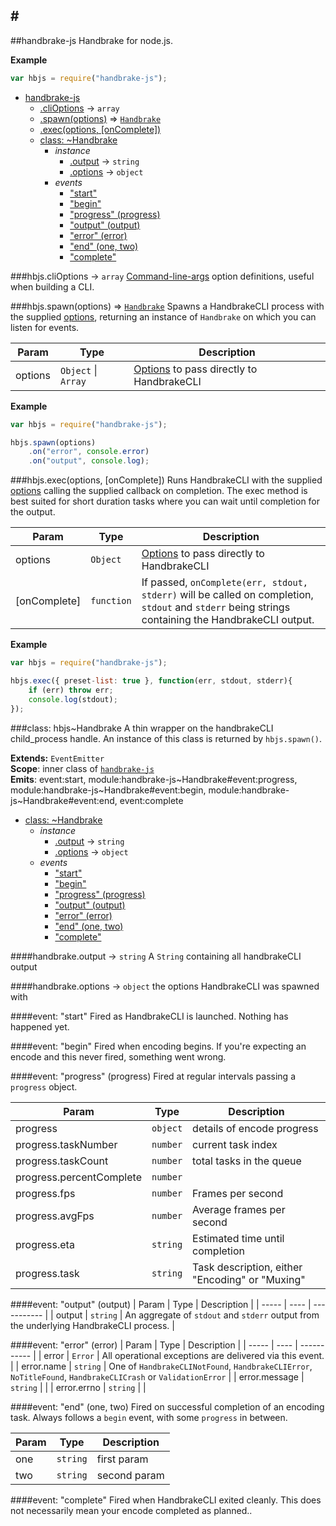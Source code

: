 ## # <a name="module_handbrake-js"></a>
##handbrake-js
Handbrake for node.js.

**Example**  
```js
var hbjs = require("handbrake-js");
```

* [handbrake-js](#module_handbrake-js)
  * [.cliOptions](#module_handbrake-js.cliOptions) → <code>array</code>
  * [.spawn(options)](#module_handbrake-js.spawn) ⇒ <code>[Handbrake](#module_handbrake-js..Handbrake)</code>
  * [.exec(options, [onComplete])](#module_handbrake-js.exec)
  * [class: ~Handbrake](#module_handbrake-js..Handbrake)
    * _instance_
      * [.output](#module_handbrake-js..Handbrake#output) → <code>string</code>
      * [.options](#module_handbrake-js..Handbrake#options) → <code>object</code>
    * _events_
      * ["start"](#module_handbrake-js..Handbrake#event_start)
      * ["begin"](#module_handbrake-js..Handbrake#event_begin)
      * ["progress" (progress)](#module_handbrake-js..Handbrake#event_progress)
      * ["output" (output)](#module_handbrake-js..Handbrake#event_output)
      * ["error" (error)](#module_handbrake-js..Handbrake#event_error)
      * ["end" (one, two)](#module_handbrake-js..Handbrake#event_end)
      * ["complete"](#module_handbrake-js..Handbrake#event_complete)

<a name="module_handbrake-js.cliOptions"></a>
###hbjs.cliOptions → <code>array</code>
[Command-line-args](https://github.com/75lb/command-line-args) option definitions, useful when building a CLI.

<a name="module_handbrake-js.spawn"></a>
###hbjs.spawn(options) ⇒ <code>[Handbrake](#module_handbrake-js..Handbrake)</code>
Spawns a HandbrakeCLI process with the supplied [options](https://trac.handbrake.fr/wiki/CLIGuide#options), returning an instance of `Handbrake` on which you can listen for events.

| Param | Type | Description |
| ----- | ---- | ----------- |
| options | <code>Object</code> \| <code>Array</code> | [Options](https://trac.handbrake.fr/wiki/CLIGuide#options) to pass directly to HandbrakeCLI |

**Example**  
```js
var hbjs = require("handbrake-js");

hbjs.spawn(options)
    .on("error", console.error)
    .on("output", console.log);
```
<a name="module_handbrake-js.exec"></a>
###hbjs.exec(options, [onComplete])
Runs HandbrakeCLI with the supplied [options](https://trac.handbrake.fr/wiki/CLIGuide#options) calling the supplied callback on completion. The exec method is best suited for short duration tasks where you can wait until completion for the output.

| Param | Type | Description |
| ----- | ---- | ----------- |
| options | <code>Object</code> | [Options](https://trac.handbrake.fr/wiki/CLIGuide#options) to pass directly to HandbrakeCLI |
| \[onComplete\] | <code>function</code> | If passed, `onComplete(err, stdout, stderr)` will be called on completion, `stdout` and `stderr` being strings containing the HandbrakeCLI output. |

**Example**  
```js
var hbjs = require("handbrake-js");

hbjs.exec({ preset-list: true }, function(err, stdout, stderr){
    if (err) throw err;
    console.log(stdout);
});
```
<a name="module_handbrake-js..Handbrake"></a>
###class: hbjs~Handbrake
A thin wrapper on the handbrakeCLI child_process handle. An instance of this class is returned by `hbjs.spawn()`.

**Extends:** `EventEmitter`  
**Scope**: inner class of <code>[handbrake-js](#module_handbrake-js)</code>  
**Emits**: event:start, module:handbrake-js~Handbrake#event:progress, module:handbrake-js~Handbrake#event:begin, module:handbrake-js~Handbrake#event:end, event:complete

* [class: ~Handbrake](#module_handbrake-js..Handbrake)
  * _instance_
    * [.output](#module_handbrake-js..Handbrake#output) → <code>string</code>
    * [.options](#module_handbrake-js..Handbrake#options) → <code>object</code>
  * _events_
    * ["start"](#module_handbrake-js..Handbrake#event_start)
    * ["begin"](#module_handbrake-js..Handbrake#event_begin)
    * ["progress" (progress)](#module_handbrake-js..Handbrake#event_progress)
    * ["output" (output)](#module_handbrake-js..Handbrake#event_output)
    * ["error" (error)](#module_handbrake-js..Handbrake#event_error)
    * ["end" (one, two)](#module_handbrake-js..Handbrake#event_end)
    * ["complete"](#module_handbrake-js..Handbrake#event_complete)

<a name="module_handbrake-js..Handbrake#output"></a>
####handbrake.output → <code>string</code>
A `String` containing all handbrakeCLI output

<a name="module_handbrake-js..Handbrake#options"></a>
####handbrake.options → <code>object</code>
the options HandbrakeCLI was spawned with

<a name="module_handbrake-js..Handbrake#event_start"></a>
####event: "start"
Fired as HandbrakeCLI is launched. Nothing has happened yet.

<a name="module_handbrake-js..Handbrake#event_begin"></a>
####event: "begin"
Fired when encoding begins. If you're expecting an encode and this never fired, something went wrong.

<a name="module_handbrake-js..Handbrake#event_progress"></a>
####event: "progress" (progress)
Fired at regular intervals passing a `progress` object.

| Param | Type | Description |
| ----- | ---- | ----------- |
| progress | <code>object</code> | details of encode progress |
| progress.taskNumber | <code>number</code> | current task index |
| progress.taskCount | <code>number</code> | total tasks in the queue |
| progress.percentComplete | <code>number</code> |  |
| progress.fps | <code>number</code> | Frames per second |
| progress.avgFps | <code>number</code> | Average frames per second |
| progress.eta | <code>string</code> | Estimated time until completion |
| progress.task | <code>string</code> | Task description, either "Encoding" or "Muxing" |

<a name="module_handbrake-js..Handbrake#event_output"></a>
####event: "output" (output)
| Param | Type | Description |
| ----- | ---- | ----------- |
| output | <code>string</code> | An aggregate of `stdout` and `stderr` output from the underlying HandbrakeCLI process. |

<a name="module_handbrake-js..Handbrake#event_error"></a>
####event: "error" (error)
| Param | Type | Description |
| ----- | ---- | ----------- |
| error | <code>Error</code> | All operational exceptions are delivered via this event. |
| error.name | <code>string</code> | One of `HandbrakeCLINotFound`, `HandbrakeCLIError`, `NoTitleFound`, `HandbrakeCLICrash` or `ValidationError` |
| error.message | <code>string</code> |  |
| error.errno | <code>string</code> |  |

<a name="module_handbrake-js..Handbrake#event_end"></a>
####event: "end" (one, two)
Fired on successful completion of an encoding task. Always follows a `begin` event, with some `progress` in between.

| Param | Type | Description |
| ----- | ---- | ----------- |
| one | <code>string</code> | first param |
| two | <code>string</code> | second param |

<a name="module_handbrake-js..Handbrake#event_complete"></a>
####event: "complete"
Fired when HandbrakeCLI exited cleanly. This does not necessarily mean your encode completed as planned..

